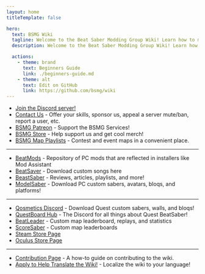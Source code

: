 ```yaml
---
layout: home
titleTemplate: false

hero:
  text: BSMG Wiki
  tagline: Welcome to the Beat Saber Modding Group Wiki! Learn how to mod Beat Saber, create custom content, and get involved in the community!
  description: Welcome to the Beat Saber Modding Group Wiki! Learn how to mod Beat Saber, create custom content, and get involved in the community!

  actions:
    - theme: brand
      text: Beginners Guide
      link: ./beginners-guide.md
    - theme: alt
      text: Edit on GitHub
      link: https://github.com/bsmg/wiki
---
```


<!-- markdownlint-disable-file MD033 -->
<!-- markdownlint-disable MD041 -->

<script setup lang="ts">
  import Home from './.vitepress/components/Home.vue'
  import HomeGroup from './.vitepress/components/HomeGroup.vue'
  import HomeItem from './.vitepress/components/HomeItem.vue'
  import HomeLinks from './.vitepress/components/HomeLinks.vue'
</script>

<Home>
  <HomeGroup title="Getting Started">
    <HomeItem name="PC Modding" href="./pc-modding.html" />
    <HomeItem name="Quest Modding" href="./quest-modding.html" />
    <HomeItem name="Common Problems" href="./support/" />
    <HomeItem name="Grips and Tricks" href="./grips-and-tricks.html" />
    <HomeItem name="Ranking and Scoring Guide" href="./ranking-guide.html" />
  </HomeGroup>

  <HomeGroup title="Creating Content">
    <HomeItem name="Modder's Guide" href="./modding/" />
    <HomeItem name="Mapper Resources" href="./mapping/" />
    <HomeItem name="3D Models Guide" href="./models/" />
  </HomeGroup>

  <HomeGroup title="Other Resources">
    <HomeItem name="About Us" href="./about/" />
    <HomeItem name="Health and Safety" href="./health-and-safety.html" />
    <HomeItem name="Frequently Asked Questions" href="./faq/" />
    <HomeItem name="Communities" href="./communities/" />
  </HomeGroup>
</Home>

<HomeLinks>

- [Join the Discord server!](https://discord.gg/beatsabermods)
- [Contact Us](https://bsmg.dev/contact) - Offer your skills, sponsor us, appeal a server mute/ban, report a user, etc.
- [BSMG Patreon](https://www.patreon.com/beatsabermods) - Support the BSMG Services!
- [BSMG Store](https://bsmgstore.com/) - Help support us and get cool merch!
- [BSMG Map Playlists](https://beatsaver.com/profile/4329735#playlists) - Contest and event maps in a convenient place.

---

- [BeatMods](https://beatmods.com) - Repository of PC mods that are reflected in installers like Mod Assistant
- [BeatSaver](https://beatsaver.com/) - Download custom songs here
- [BeastSaber](https://bsaber.com/) - Reviews, articles, playlists, and more!
- [ModelSaber](https://modelsaber.com/) - Download PC custom sabers, avatars, bloqs, and platforms!

---

- [Qosmetics Discord](https://discord.gg/qosmetics) - Download Quest custom sabers, walls, and bloqs!
- [QuestBoard Hub](https://discord.gg/d6DyW9v) - The Discord for all things about Quest BeatSaber!
- [BeatLeader](https://www.beatleader.xyz/) - Custom map leaderboard, replays, and statistics
- [ScoreSaber](https://scoresaber.com/) - Custom map leaderboards
- [Steam Store Page](https://store.steampowered.com/app/620980/Beat_Saber/)
- [Oculus Store Page](https://www.oculus.com/experiences/rift/1304877726278670/)

---

- [Contribution Page](https://docs.google.com/document/d/1r6IP6l3uo8rc__GxfLkpaToxheeXotdYaKEj3oWB2js/edit?usp=sharing) -
  A how-to guide on contributing to the wiki.
- [Apply to Help Translate the Wiki!](https://forms.gle/e3BqA3poMjESARe76) - Localize the wiki to your language!

</HomeLinks>
